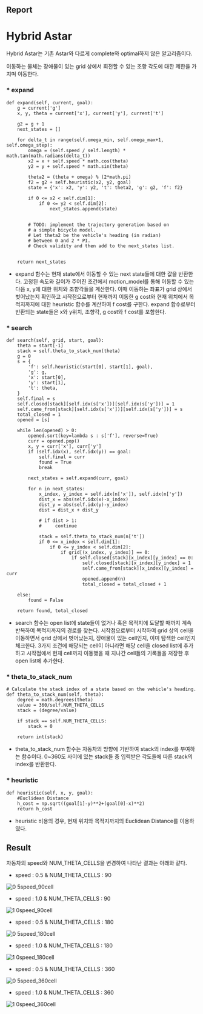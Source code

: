 ## Report

# Hybrid Astar

Hybrid Astar는 기존 Astar와 다르게 complete와 optimal하지 않은 알고리즘이다.

이동하는 물체는 장애물이 있는 grid 상에서 회전할 수 있는 조향 각도에 대한 제한을 가지며 이동한다.

### * expand 
    def expand(self, current, goal):
        g = current['g']
        x, y, theta = current['x'], current['y'], current['t']

        g2 = g + 1
        next_states = []

        for delta_t in range(self.omega_min, self.omega_max+1, self.omega_step):
            omega = (self.speed / self.length) * math.tan(math.radians(delta_t))
            x2 = x + self.speed * math.cos(theta)
            y2 = y + self.speed * math.sin(theta)

            theta2 = (theta + omega) % (2*math.pi)
            f2 = g2 + self.heuristic(x2, y2, goal)
            state = {'x': x2, 'y': y2, 't': theta2, 'g': g2, 'f': f2}

            if 0 <= x2 < self.dim[1]:
                if 0 <= y2 < self.dim[2]:
                    next_states.append(state)


            # TODO: implement the trajectory generation based on
            # a simple bicycle model.
            # Let theta2 be the vehicle's heading (in radian)
            # between 0 and 2 * PI.
            # Check validity and then add to the next_states list.


        return next_states

* expand 함수는 현재 state에서 이동할 수 있는 next state들에 대한 값을 반환한다.
  고정된 속도와 길이가 주어진 조건에서 motion_model를 통해 이동할 수 있는 다음 x, y에 대한 위치와 조향각들을
  계산한다.
  이때 이동하는 좌표가 grid 상에서 벗어났는지 확인하고 시작점으로부터 현재까지 이동한 g cost와 
  현재 위치에서 목적지까지에 대한 heuristic 함수를 계산하여 f cost를 구한다.
  expand 함수로부터 반환되는 state들은 x와 y위치, 조향각, g cost와 f cost를 포함한다.
  
### * search 

    def search(self, grid, start, goal):
        theta = start[-1]
        stack = self.theta_to_stack_num(theta)
        g = 0
        s = {
            'f': self.heuristic(start[0], start[1], goal),
            'g': g,
            'x': start[0],
            'y': start[1],
            't': theta,
        }
        self.final = s
        self.closed[stack][self.idx(s['x'])][self.idx(s['y'])] = 1
        self.came_from[stack][self.idx(s['x'])][self.idx(s['y'])] = s
        total_closed = 1
        opened = [s]

        while len(opened) > 0:
            opened.sort(key=lambda s : s['f'], reverse=True)
            curr = opened.pop()
            x, y = curr['x'], curr['y']
            if (self.idx(x), self.idx(y)) == goal:
                self.final = curr
                found = True
                break

            next_states = self.expand(curr, goal)

            for n in next_states:
                x_index, y_index = self.idx(n['x']), self.idx(n['y'])
                dist_x = abs(self.idx(x)-x_index)
                dist_y = abs(self.idx(y)-y_index)
                dist = dist_x + dist_y
                
                # if dist > 1:
                #     continue
                
                stack = self.theta_to_stack_num(n['t'])
                if 0 <= x_index < self.dim[1]:
                    if 0 <= y_index < self.dim[2]:
                        if grid[(x_index, y_index)] == 0:
                            if self.closed[stack][x_index][y_index] == 0:
                                self.closed[stack][x_index][y_index] = 1
                                self.came_from[stack][x_index][y_index] = curr
                                opened.append(n)
                                total_closed = total_closed + 1

        else:
            found = False

        return found, total_closed

* search 함수는 open list에 state들이 없거나 혹은 목적지에 도달할 때까지 계속 반복하여 목적지까지의 경로를 찾는다.
  시작점으로부터 시작하여 grid 상의 cell을 이동하면서 grid 상에서 벗어났는지, 장애물이 있는 cell인지, 이미 탐색한 cell인지 체크한다.
  3가지 조건에 해당되는 cell이 아니라면 해당 cell을 closed list에 추가하고 시작점에서 현재 cell까지 이동했을 때 지나간 cell들의 기록들을
  저장한 후 open list에 추가한다.
  
### * theta_to_stack_num 

    # Calculate the stack index of a state based on the vehicle's heading.
    def theta_to_stack_num(self, theta):
        degree = math.degrees(theta)
        value = 360/self.NUM_THETA_CELLS
        stack = (degree/value)

        if stack == self.NUM_THETA_CELLS:
            stack = 0

        return int(stack)

* theta_to_stack_num 함수는 자동차의 방향에 기반하여 stack의 index를 부여하는 함수이다.
  0~360도 사이에 있는 stack들 중 입력받은 각도들에 따른 stack의 index를 반환한다.
  
### * heuristic 

    def heuristic(self, x, y, goal):
        #Euclidean Distance
        h_cost = np.sqrt((goal[1]-y)**2+(goal[0]-x)**2)
        return h_cost

* heuristic 비용의 경우, 현재 위치와 목적지까지의 Euclidean Distance를 이용하였다.


## Result
자동차의 speed와 NUM_THETA_CELLS을 변경하여 나타난 결과는 아래와 같다.

* speed : 0.5 & NUM_THETA_CELLS : 90

![0 5speed_90cell](https://user-images.githubusercontent.com/48784519/117338903-13030280-aeda-11eb-96f7-44ddbf550ba9.JPG)

* speed : 1.0 & NUM_THETA_CELLS : 90

![1 0speed_90cell](https://user-images.githubusercontent.com/48784519/117339119-565d7100-aeda-11eb-83b4-c972f51b2c58.JPG)



* speed : 0.5 & NUM_THETA_CELLS : 180

![0 5speed_180cell](https://user-images.githubusercontent.com/48784519/117338933-1ac2a700-aeda-11eb-9157-8c75f8a5c704.JPG)

* speed : 1.0 & NUM_THETA_CELLS : 180

![1 0speed_180cell](https://user-images.githubusercontent.com/48784519/117339126-58bfcb00-aeda-11eb-9120-28953d863465.JPG)



* speed : 0.5 & NUM_THETA_CELLS : 360

![0 5speed_360cell](https://user-images.githubusercontent.com/48784519/117338984-2c0bb380-aeda-11eb-8884-5cf2257250d1.JPG)

* speed : 1.0 & NUM_THETA_CELLS : 360

![1 0speed_360cell](https://user-images.githubusercontent.com/48784519/117339137-5e1d1580-aeda-11eb-869f-c9997b1145fb.JPG)




